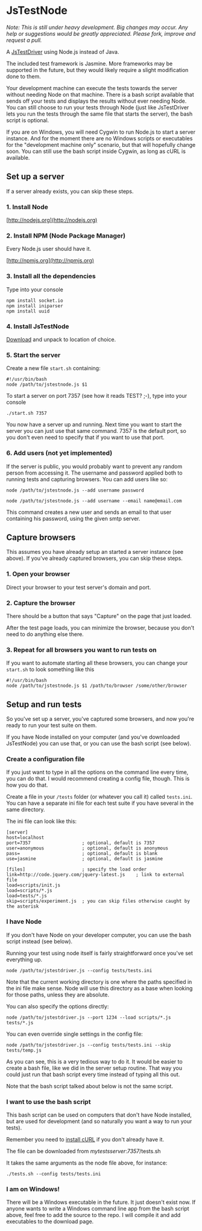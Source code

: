# JsTestNode

_Note: This is still under heavy development. Big changes may occur. Any help or
suggestions would be greatly appreciated. Please fork, improve and request a pull._

A [JsTestDriver](http://code.google.com/p/js-test-driver/) using Node.js
instead of Java.

The included test framework is Jasmine. More frameworks may be supported in the
future, but they would likely require a slight modification done to them.

Your development machine can execute the tests towards the server without
needing Node on that machine. There is a bash script available that sends off
your tests and displays the results without ever needing Node. You can
still choose to run your tests through Node (just like JsTestDriver lets you
run the tests through the same file that starts the server), the bash script is
optional.

If you are on Windows, you will need Cygwin to run Node.js to start a server
instance. And for the moment there are no Windows scripts or executables for
the "development machine only" scenario, but that will hopefully change soon.
You can still use the bash script inside Cygwin, as long as cURL is available.

## Set up a server

If a server already exists, you can skip these steps.

### 1. Install Node

[http://nodejs.org](http://nodejs.org)

### 2. Install NPM (Node Package Manager)

Every Node.js user should have it.

[http://npmjs.org](http://npmjs.org)

### 3. Install all the dependencies

Type into your console

    npm install socket.io
    npm install iniparser
	npm install uuid

### 4. Install JsTestNode

[Download](http://github.com/torvalamo/JsTestNode/downloads) and unpack to location of choice.

### 5. Start the server

Create a new file `start.sh` containing:

    #!/usr/bin/bash
    node /path/to/jstestnode.js $1

To start a server on port 7357 (see how it reads TEST? ;-), type into your console

    ./start.sh 7357

You now have a server up and running. Next time you want to start the server
you can just use that same command. 7357 is the default port, so you
don't even need to specify that if you want to use that port.

### 6. Add users (not yet implemented)

If the server is public, you would probably want to prevent any random person
from accessing it. The username and password applied both to running tests and
capturing browsers.
You can add users like so:

    node /path/to/jstestnode.js --add username password

    node /path/to/jstestnode.js --add username --email name@email.com

This command creates a new user and sends an email to that user containing his
password, using the given smtp server.

## Capture browsers

This assumes you have already setup an started a server instance (see above).
If you've already captured browsers, you can skip these steps.

### 1. Open your browser

Direct your browser to your test server's domain and port.

### 2. Capture the browser

There should be a button that says "Capture" on the page that just loaded.

After the test page loads, you can minimize the browser, because you don't need
to do anything else there.

### 3. Repeat for all browsers you want to run tests on

If you want to automate starting all these browsers, you can change your
`start.sh` to look something like this

    #!/usr/bin/bash
    node /path/to/jstestnode.js $1 /path/to/browser /some/other/browser

## Setup and run tests

So you've set up a server, you've captured some browsers, and now you're ready
to run your test suite on them.

If you have Node installed on your computer (and you've downloaded JsTestNode)
you can use that, or you can use the bash script (see below).

### Create a configuration file

If you just want to type in all the options on the command line every time, you can do that.
I would recommend creating a config file, though. This is how you do that.

Create a file in your `/tests` folder (or whatever you call it) called `tests.ini`.
You can have a separate ini file for each test suite if you have several in the same directory.

The ini file can look like this:

    [server]
    host=localhost
    port=7357					; optional, default is 7357
	user=anonymous				; optional, default is anonymous
	pass=						; optional, default is blank
    use=jasmine					; optional, default is jasmine
    
    [files]						; specify the load order
	link=http://code.jquery.com/jquery-latest.js	; link to external file
    load=scripts/init.js
    load=scripts/*.js
    load=tests/*.js
    skip=scripts/experiment.js	; you can skip files otherwise caught by the asterisk

### I have Node

If you don't have Node on your developer computer, you can use the bash script instead (see below).

Running your test using node itself is fairly straightforward once you've set everything up.

    node /path/to/jstestdriver.js --config tests/tests.ini

Note that the current working directory is one where the paths specified in the ini file make sense.
Node will use this directory as a base when looking for those paths, unless they are absolute.

You can also specify the options directly:

    node /path/to/jstestdriver.js --port 1234 --load scripts/*.js tests/*.js

You can even override single settings in the config file:

    node /path/to/jstestdriver.js --config tests/tests.ini --skip tests/temp.js

As you can see, this is a very tedious way to do it. It would be easier to create a bash file,
like we did in the server setup routine. That way you could just run that bash
script every time instead of typing all this out.

Note that the bash script talked about below is not the same script.

### I want to use the bash script

This bash script can be used on computers that don't have Node installed, but
are used for development (and so naturally you want a way to run your tests).

Remember you need to [install cURL](http://curl.haxx.se/download.html) if you don't already have it.

The file can be downloaded from _mytestsserver_:_7357_/tests.sh

It takes the same arguments as the node file above, for instance:

    ./tests.sh --config tests/tests.ini

### I am on Windows!

There will be a Windows executable in the future. It just doesn't exist now. If
anyone wants to write a Windows command line app from the bash script above,
feel free to add the source to the repo. I will compile it and add executables
to the download page.